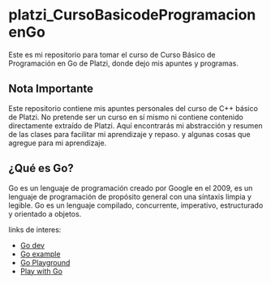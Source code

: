 # platzi_CursoBasicodeProgramacionenGo
Este es mi repositorio para tomar el curso de  Curso Básico de Programación en Go de Platzi, donde dejo mis apuntes y programas.

## Nota Importante

Este repositorio contiene mis apuntes personales del curso de C++ básico de Platzi. No pretende ser un curso en sí mismo ni contiene contenido directamente extraído de Platzi. Aquí encontrarás mi abstracción y resumen de las clases para facilitar mi aprendizaje y repaso. y algunas cosas que agregue para mi aprendizaje.


## ¿Qué es Go?

Go es un lenguaje de programación creado por Google en el 2009, es un lenguaje de programación de propósito general con una sintaxis limpia y legible. Go es un lenguaje compilado, concurrente, imperativo, estructurado y orientado a objetos.

links de interes:
- [Go dev](https://go.dev/)
- [Go example](https://gobyexample.com/)
- [Go Playground](https://play.golang.org/)
- [Play with Go](https://play-with-go.dev/)
